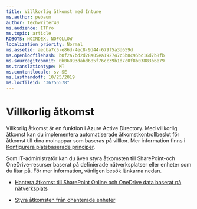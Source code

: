 ```yaml
---
title: Villkorlig åtkomst med Intune
ms.author: pebaum
author: Techwriter40
ms.audience: ITPro
ms.topic: article
ROBOTS: NOINDEX, NOFOLLOW
localization_priority: Normal
ms.assetid: aecba7c5-e86d-4ec8-9d44-679f5a3d659d
ms.openlocfilehash: b0f2a7bd2d28a05ea192747c5b8c95bc16d7b8fb
ms.sourcegitcommit: 0b06093dabd685f76cc39b1d7c0f8b03883b6e79
ms.translationtype: MT
ms.contentlocale: sv-SE
ms.lasthandoff: 10/25/2019
ms.locfileid: "36755578"
---
```

# <a name="conditional-access"></a>Villkorlig åtkomst

Villkorlig åtkomst är en funktion i Azure Active Directory. Med villkorlig åtkomst kan du implementera automatiserade åtkomstkontrollbeslut för åtkomst till dina molnappar som baseras på villkor. Mer information finns i [Konfigurera platsbaserade principer](https://docs.microsoft.com/azure/active-directory/conditional-access/overview).

Som IT-administratör kan du även styra åtkomsten till SharePoint-och OneDrive-resurser baserat på definierade nätverksplatser eller enheter som du litar på. För mer information, vänligen besök länkarna nedan.

- [Hantera åtkomst till SharePoint Online och OneDrive data baserat på nätverksplats](https://docs.microsoft.com/sharepoint/control-access-based-on-network-location)

- [Styra åtkomsten från ohanterade enheter](https://docs.microsoft.com/sharepoint/control-access-from-unmanaged-devices)

